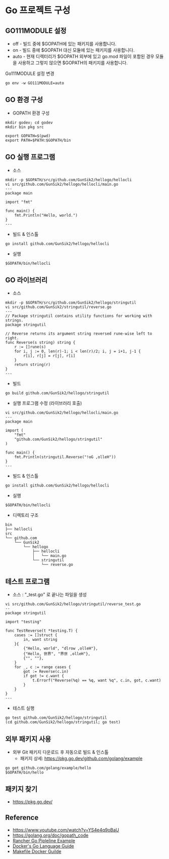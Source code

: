 # Go 프로젝트 구성

## GO111MODULE 설정
- off - 빌드 중에 $GOPATH에 있는 패키지를 사용합니다.
- on - 빌드 중에 $GOPATH 대신 모듈에 있는 패키지를 사용합니다.
- auto - 현재 디렉터리가 $GOPATH 외부에 있고 go.mod 파일이 포함된 경우 모듈을 사용하고 그렇지 않으면 $GOPATH의 패키지를 사용합니다.


Go111MODULE 설정 변경
```
go env -w GO111MODULE=auto  
```

## GO 환경 구성
- GOPATH 환경 구성
```
mkdir godev; cd godev
mkdir bin pkg src

export GOPATH=$(pwd)
export PATH=$PATH:$GOPATH/bin
```

## GO 실행 프로그램
- 소스
```
mkdir -p $GOPATH/src/github.com/GunSik2/hellogo/hellocli
vi src/github.com/GunSik2/hellogo/hellocli/main.go
---
package main

import "fmt"

func main() {
	fmt.Println("Hello, world.")
}
---
```
- 빌드 & 인스톨
```
go install github.com/GunSik2/hellogo/hellocli
```
- 실행
```
$GOPATH/bin/hellocli
```

## GO 라이브러리
- 소스
```
mkdir -p $GOPATH/src/github.com/GunSik2/hellogo/stringutil
vi src/github.com/GunSik2/stringutil/reverse.go
---
// Package stringutil contains utility functions for working with strings.
package stringutil

// Reverse returns its argument string reversed rune-wise left to right.
func Reverse(s string) string {
	r := []rune(s)
	for i, j := 0, len(r)-1; i < len(r)/2; i, j = i+1, j-1 {
		r[i], r[j] = r[j], r[i]
	}
	return string(r)
}
---
```
- 빌드
```
go build github.com/GunSik2/hellogo/stringutil
```
- 실행 프로그램 수정 (라이브러리 호출)
```
vi src/github.com/GunSik2/hellogo/hellocli/main.go
---
package main

import (
	"fmt"
	"github.com/GunSik2/hellogo/stringutil"
)

func main() {
	fmt.Println(stringutil.Reverse("!oG ,olleH"))
}
---
```
- 빌드 & 인스톨
```
go install github.com/GunSik2/hellogo/hellocli
```
- 실행
```
$GOPATH/bin/hellocli
```
- 디렉토리 구조
```
bin
├── hellocli
src
└── github.com
    └── GunSik2
        └── hellogo
            ├── hellocli
            │   └── main.go
            └── stringutil
                └── reverse.go
```

## 테스트 프로그램
- 소스 : "_test.go" 로 끝나는 파일을 생성
```
vi src/github.com/GunSik2/hellogo/stringutil/reverse_test.go
--
package stringutil

import "testing"

func TestReverse(t *testing.T) {
	cases := []struct {
		in, want string
	}{
		{"Hello, world", "dlrow ,olleH"},
		{"Hello, 世界", "界世 ,olleH"},
		{"", ""},
	}
	for _, c := range cases {
		got := Reverse(c.in)
		if got != c.want {
			t.Errorf("Reverse(%q) == %q, want %q", c.in, got, c.want)
		}
	}
}
---
```
- 테스트 실행
```
go test github.com/GunSik2/hellogo/stringutil
(cd github.com/GunSik2/hellogo/stringutil; go test)
```
## 외부 패키지 사용
- 외부 Git 패키지 다운로드 후 자동으로 빌드 & 인스톨 
  - 패키지 상세: https://pkg.go.dev/github.com/golang/example
```
go get github.com/golang/example/hello
$GOPATH/bin/hello
```

## 패키지 찾기
- https://pkg.go.dev/

## Reference
- https://www.youtube.com/watch?v=YS4e4q9oBaU
- https://golang.org/doc/gopath_code
- [Rancher Go Pipleline Example](https://github.com/rancher/pipeline-example-go)
- [Docker's Go Language Guide](https://docs.docker.com/language/golang/build-images/)
- [Makefile Docker Guilde](https://danishpraka.sh/2019/12/07/using-makefiles-for-go.html)
